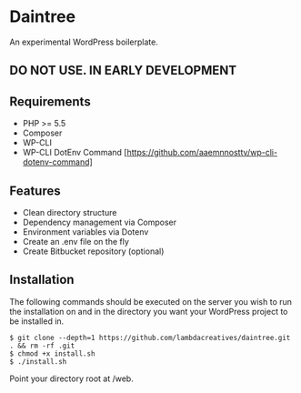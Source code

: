 # Daintree
An experimental WordPress boilerplate.

## DO NOT USE. IN EARLY DEVELOPMENT

## Requirements
- PHP >= 5.5
- Composer
- WP-CLI
- WP-CLI DotEnv Command [https://github.com/aaemnnosttv/wp-cli-dotenv-command]

## Features
- Clean directory structure
- Dependency management via Composer
- Environment variables via Dotenv
- Create an .env file on the fly
- Create Bitbucket repository (optional)

## Installation

The following commands should be executed on the server you wish to run the installation on and in the directory you want your WordPress project to be installed in. 

```
$ git clone --depth=1 https://github.com/lambdacreatives/daintree.git . && rm -rf .git
$ chmod +x install.sh
$ ./install.sh
```

Point your directory root at /web.

